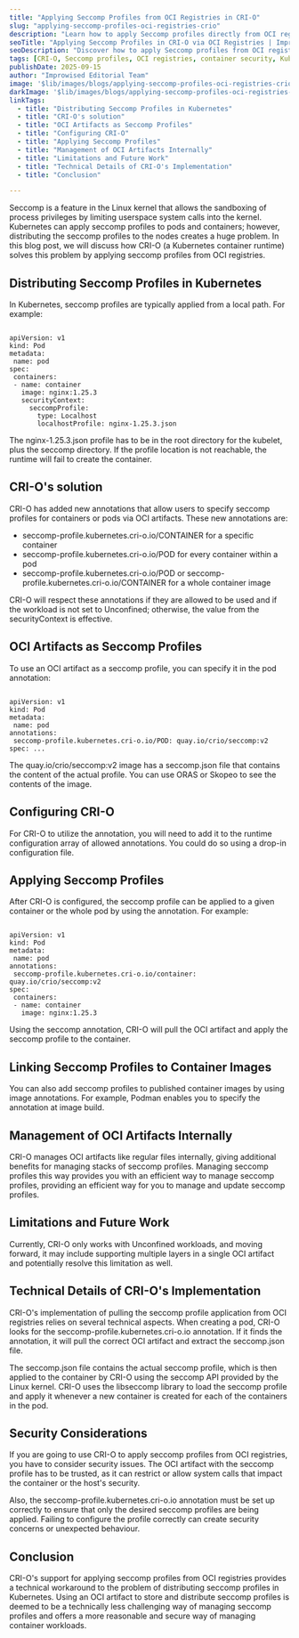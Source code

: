 ```yaml
---
title: "Applying Seccomp Profiles from OCI Registries in CRI-O"
slug: "applying-seccomp-profiles-oci-registries-crio"
description: "Learn how to apply Seccomp profiles directly from OCI registries in CRI-O to improve container security and simplify profile management."
seoTitle: "Applying Seccomp Profiles in CRI-O via OCI Registries | Improwised"
seoDescription: "Discover how to apply Seccomp profiles from OCI registries in CRI-O. Improwised explains best practices to strengthen container runtime security."
tags: [CRI-O, Seccomp profiles, OCI registries, container security, Kubernetes, runtime security, platform engineering, Improwised]
publishDate: 2025-09-15
author: "Improwised Editorial Team" 
image: '$lib/images/blogs/applying-seccomp-profiles-oci-registries-crio-head-light.svg'
darkImage: '$lib/images/blogs/applying-seccomp-profiles-oci-registries-crio-head-dark.svg'
linkTags: 
  - title: "Distributing Seccomp Profiles in Kubernetes" 
  - title: "CRI-O's solution"
  - title: "OCI Artifacts as Seccomp Profiles"
  - title: "Configuring CRI-O"
  - title: "Applying Seccomp Profiles"
  - title: "Management of OCI Artifacts Internally"
  - title: "Limitations and Future Work"
  - title: "Technical Details of CRI-O's Implementation"
  - title: "Conclusion"

---
```

Seccomp is a feature in the Linux kernel that allows the sandboxing of process privileges by limiting userspace system calls into the kernel. Kubernetes can apply seccomp profiles to pods and containers; however, distributing the seccomp profiles to the nodes creates a huge problem. In this blog post, we will discuss how CRI-O (a Kubernetes container runtime) solves this problem by applying seccomp profiles from OCI registries.

## Distributing Seccomp Profiles in Kubernetes

In Kubernetes, seccomp profiles are typically applied from a local path. For example:

```kubernetes

apiVersion: v1
kind: Pod
metadata:
 name: pod
spec:
 containers:
 - name: container
   image: nginx:1.25.3
   securityContext:
     seccompProfile:
       type: Localhost
       localhostProfile: nginx-1.25.3.json

```

The nginx-1.25.3.json profile has to be in the root directory for the kubelet, plus the seccomp directory. If the profile location is not reachable, the runtime will fail to create the container.

## CRI-O's solution

CRI-O has added new annotations that allow users to specify seccomp profiles for containers or pods via OCI artifacts. These new annotations are:

- seccomp-profile.kubernetes.cri-o.io/CONTAINER for a specific container
- seccomp-profile.kubernetes.cri-o.io/POD for every container within a pod
- seccomp-profile.kubernetes.cri-o.io/POD or seccomp-profile.kubernetes.cri-o.io/CONTAINER for a whole container image

CRI-O will respect these annotations if they are allowed to be used and if the workload is not set to Unconfined; otherwise, the value from the securityContext is effective.

## OCI Artifacts as Seccomp Profiles

To use an OCI artifact as a seccomp profile, you can specify it in the pod annotation:

```kubernetes

apiVersion: v1
kind: Pod
metadata:
 name: pod
annotations:
 seccomp-profile.kubernetes.cri-o.io/POD: quay.io/crio/seccomp:v2
spec: ...

```

The quay.io/crio/seccomp:v2 image has a seccomp.json file that contains the content of the actual profile. You can use ORAS or Skopeo to see the contents of the image.

## Configuring CRI-O

For CRI-O to utilize the annotation, you will need to add it to the runtime configuration array of allowed annotations. You could do so using a drop-in configuration file.

## Applying Seccomp Profiles

After CRI-O is configured, the seccomp profile can be applied to a given container or the whole pod by using the annotation. For example:

```kubernetes

apiVersion: v1
kind: Pod
metadata:
 name: pod
annotations:
 seccomp-profile.kubernetes.cri-o.io/container: quay.io/crio/seccomp:v2
spec:
 containers:
 - name: container
   image: nginx:1.25.3

```

Using the seccomp annotation, CRI-O will pull the OCI artifact and apply the seccomp profile to the 
container.

## Linking Seccomp Profiles to Container Images

You can also add seccomp profiles to published container images by using image annotations. For example, Podman enables you to specify the annotation at image build.

## Management of OCI Artifacts Internally

CRI-O manages OCI artifacts like regular files internally, giving additional benefits for managing stacks of seccomp profiles. Managing seccomp profiles this way provides you with an efficient way to manage seccomp profiles, providing an efficient way for you to manage and update seccomp profiles.

## Limitations and Future Work

Currently, CRI-O only works with Unconfined workloads, and moving forward, it may include supporting multiple layers in a single OCI artifact and potentially resolve this limitation as well.

## Technical Details of CRI-O's Implementation

CRI-O's implementation of pulling the seccomp profile application from OCI registries relies on several technical aspects. When creating a pod, CRI-O looks for the seccomp-profile.kubernetes.cri-o.io annotation. If it finds the annotation, it will pull the correct OCI artifact and extract the seccomp.json file.

The seccomp.json file contains the actual seccomp profile, which is then applied to the container by CRI-O using the seccomp API provided by the Linux kernel. CRI-O uses the libseccomp library to load the seccomp profile and apply it whenever a new container is created for each of the containers in the pod.

## Security Considerations

If you are going to use CRI-O to apply seccomp profiles from OCI registries, you have to consider security issues. The OCI artifact with the seccomp profile has to be trusted, as it can restrict or allow system calls that impact the container or the host's security.

Also, the seccomp-profile.kubernetes.cri-o.io annotation must be set up correctly to ensure that only the desired seccomp profiles are being applied. Failing to configure the profile correctly can create security concerns or unexpected behaviour.

## Conclusion

CRI-O's support for applying seccomp profiles from OCI registries provides a technical workaround to the problem of distributing seccomp profiles in Kubernetes. Using an OCI artifact to store and distribute seccomp profiles is deemed to be a technically less challenging way of managing seccomp profiles and offers a more reasonable and secure way of managing container workloads.
